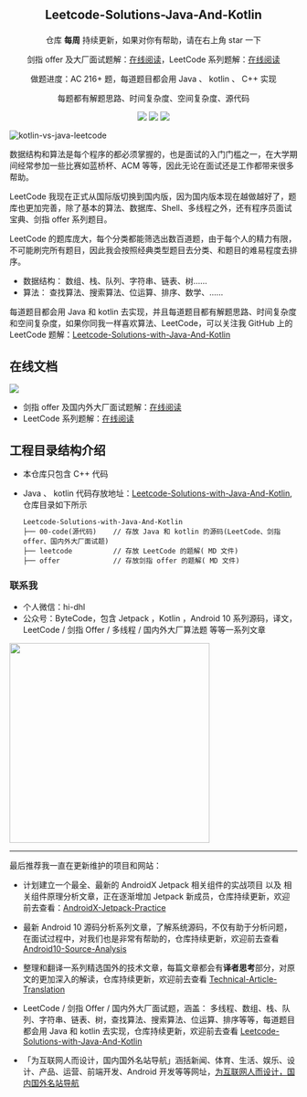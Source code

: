 ## <p align="center"> Leetcode-Solutions-Java-And-Kotlin </p>

<p align="center"> 仓库 <b>每周</b> 持续更新，如果对你有帮助，请在右上角 star 一下</p>

<p align="center">
剑指 offer 及大厂面试题解：<a href ="https://offer.hi-dhl.com">在线阅读</a>，LeetCode 系列题解：<a href ="https://leetcode.hi-dhl.com">在线阅读</a> 
</p>

<p align="center"> 做题进度：AC 216+ 题，每道题目都会用 Java 、 kotlin 、 C++ 实现</p>

<p align="center"> 每题都有解题思路、时间复杂度、空间复杂度、源代码</p>

<p align="center">
<a href="https://github.com/hi-dhl"><img src="https://img.shields.io/badge/GitHub-HiDhl-4BC51D.svg?style=flat"></a> <img src="https://img.shields.io/badge/language-Java | Kotlin-orange.svg"/> <img src="https://img.shields.io/badge/platform-android-lightgrey.svg"/>
</p>

![kotlin-vs-java-leetcode](http://cdn.51git.cn/2020-07-16-kotlin-vs-java-leetcode.png)

数据结构和算法是每个程序的都必须掌握的，也是面试的入门门槛之一，在大学期间经常参加一些比赛如蓝桥杯、ACM 等等，因此无论在面试还是工作都带来很多帮助。


LeetCode 我现在正式从国际版切换到国内版，因为国内版本现在越做越好了，题库也更加完善，除了基本的算法、数据库、Shell、多线程之外，还有程序员面试宝典、剑指 offer 系列题目。

LeetCode 的题库庞大，每个分类都能筛选出数百道题，由于每个人的精力有限，不可能刷完所有题目，因此我会按照经典类型题目去分类、和题目的难易程度去排序。

* 数据结构： 数组、栈、队列、字符串、链表、树……
* 算法： 查找算法、搜索算法、位运算、排序、数学、……

每道题目都会用 Java 和 kotlin 去实现，并且每道题目都有解题思路、时间复杂度和空间复杂度，如果你同我一样喜欢算法、LeetCode，可以关注我 GitHub 上的 LeetCode 题解：[Leetcode-Solutions-with-Java-And-Kotlin](https://github.com/hi-dhl/Leetcode-Solutions-with-Java-And-Kotlin)

## 在线文档

![](http://cdn.51git.cn/2020-10-04-16017884626310.jpg)

* 剑指 offer 及国内外大厂面试题解：[在线阅读](https://offer.hi-dhl.com)
* LeetCode 系列题解：[在线阅读](https://leetcode.hi-dhl.com)

## 工程目录结构介绍

* 本仓库只包含 C++ 代码

* Java 、 kotlin  代码存放地址：[Leetcode-Solutions-with-Java-And-Kotlin](https://github.com/hi-dhl/Leetcode-Solutions-with-Java-And-Kotlin), 仓库目录如下所示
    
    ```
    Leetcode-Solutions-with-Java-And-Kotlin
    ├── 00-code(源代码)    // 存放 Java 和 kotlin 的源码(LeetCode、剑指 offer、国内外大厂面试题)
    ├── leetcode          // 存放 LeetCode 的题解( MD 文件)
    ├── offer             // 存放剑指 offer 的题解( MD 文件)
    ```



### 联系我

* 个人微信：hi-dhl
* 公众号：ByteCode，包含 Jetpack ，Kotlin ，Android 10 系列源码，译文，LeetCode / 剑指 Offer / 多线程 / 国内外大厂算法题 等等一系列文章

<img src='http://cdn.51git.cn/2020-10-20-151047.png' width = 350px/>

---

最后推荐我一直在更新维护的项目和网站：

* 计划建立一个最全、最新的 AndroidX Jetpack 相关组件的实战项目 以及 相关组件原理分析文章，正在逐渐增加 Jetpack 新成员，仓库持续更新，欢迎前去查看：[AndroidX-Jetpack-Practice](https://github.com/hi-dhl/AndroidX-Jetpack-Practice)

* 最新 Android 10 源码分析系列文章，了解系统源码，不仅有助于分析问题，在面试过程中，对我们也是非常有帮助的，仓库持续更新，欢迎前去查看 [Android10-Source-Analysis](https://github.com/hi-dhl/Android10-Source-Analysis)

* 整理和翻译一系列精选国外的技术文章，每篇文章都会有**译者思考**部分，对原文的更加深入的解读，仓库持续更新，欢迎前去查看 [Technical-Article-Translation](https://github.com/hi-dhl/Technical-Article-Translation)

* LeetCode / 剑指 Offer / 国内外大厂面试题，涵盖： 多线程、数组、栈、队列、字符串、链表、树，查找算法、搜索算法、位运算、排序等等，每道题目都会用 Java 和 kotlin 去实现，仓库持续更新，欢迎前去查看 [Leetcode-Solutions-with-Java-And-Kotlin](https://github.com/hi-dhl/Leetcode-Solutions-with-Java-And-Kotlin)

* 「为互联网人而设计，国内国外名站导航」涵括新闻、体育、生活、娱乐、设计、产品、运营、前端开发、Android 开发等等网址，[为互联网人而设计，国内国外名站导航](https://site.51git.cn)
  
  
<!--
## 剑指 offer（持续更新中）

剑指 offer 涵盖了以上所有分类的题目，是面试必刷题系列之一，笔者正努力刷完所有题目，然后对每题进行分类，希望可以帮助每个求职找工作的同学。

| 题号 | 题解 | 题目地址 | Language | Difficulty |
| :-: | :-: | :-: | :-: | :-: | 
| 03 | [数组中重复的数字](https://github.com/hi-dhl/Leetcode-Solutions-with-Java-And-Kotlin/blob/master/%E5%89%91%E6%8C%87offer/0xF01%20LeetCode%E5%89%91%E6%8C%87offer%EF%BC%9A%E6%95%B0%E7%BB%84%E4%B8%AD%E9%87%8D%E5%A4%8D%E7%9A%84%E6%95%B0%E5%AD%97.md)|  [中文地址](https://leetcode-cn.com/problems/shu-zu-zhong-zhong-fu-de-shu-zi-lcof/)| Java / Kotlin | Easy |
| 04 | [二维数组中的查找](https://github.com/hi-dhl/Leetcode-Solutions-with-Java-And-Kotlin/blob/master/%E5%89%91%E6%8C%87offer/0xF04%20LeetCode%20%E5%89%91%E6%8C%87%20offer%EF%BC%9A%E4%BA%8C%E7%BB%B4%E6%95%B0%E7%BB%84%E4%B8%AD%E7%9A%84%E6%9F%A5%E6%89%BE.md)| [中文地址](https://leetcode-cn.com/problems/er-wei-shu-zu-zhong-de-cha-zhao-lcof/)| Java / Kotlin | Easy |
| 05 | [替换空格](https://github.com/hi-dhl/Leetcode-Solutions-with-Java-And-Kotlin/blob/master/%E5%89%91%E6%8C%87offer/0xF05%20LeetCode%20%E5%89%91%E6%8C%87%20offer%EF%BC%9A%E6%9B%BF%E6%8D%A2%E7%A9%BA%E6%A0%BC.md)| [中文地址](https://leetcode-cn.com/problems/ti-huan-kong-ge-lcof/)| Java / Kotlin | Easy |
| 06 | [从尾到头打印链表](https://github.com/hi-dhl/Leetcode-Solutions-with-Java-And-Kotlin/blob/master/%E5%89%91%E6%8C%87offer/0xF06%20LeetCode%20%E5%89%91%E6%8C%87%20offer%EF%BC%9A%E4%BB%8E%E5%B0%BE%E5%88%B0%E5%A4%B4%E6%89%93%E5%8D%B0%E9%93%BE%E8%A1%A8.md)| [中文地址](https://leetcode-cn.com/problems/cong-wei-dao-tou-da-yin-lian-biao-lcof/)| Java / Kotlin | Easy |
| 07 | [重建二叉树 ](https://github.com/hi-dhl/Leetcode-Solutions-with-Java-And-Kotlin/blob/master/BinaryTree(%E4%BA%8C%E5%8F%89%E6%A0%91)/0xA05%20LeetCode%E4%BA%8C%E5%8F%89%E6%A0%91%EF%BC%9A%E4%BB%8E%E5%89%8D%E5%BA%8F%E4%B8%8E%E4%B8%AD%E5%BA%8F%E9%81%8D%E5%8E%86%E5%BA%8F%E5%88%97%E6%9E%84%E9%80%A0%E4%BA%8C%E5%8F%89%E6%A0%91.md)| [中文地址](https://leetcode-cn.com/problems/zhong-jian-er-cha-shu-lcof/)| Java / Kotlin | Easy |
| 09 | [用两个栈实现队列](https://github.com/hi-dhl/Leetcode-Solutions-with-Java-And-Kotlin/blob/master/%E5%89%91%E6%8C%87offer/0xF09%20LeetCode%20%E5%89%91%E6%8C%87%20offer%EF%BC%9A%E7%94%A8%E4%B8%A4%E4%B8%AA%E6%A0%88%E5%AE%9E%E7%8E%B0%E9%98%9F%E5%88%97.md)| [中文地址](https://leetcode-cn.com/problems/yong-liang-ge-zhan-shi-xian-dui-lie-lcof/)| Java / Kotlin | Easy |
| 10-1 | [斐波那契数列](https://github.com/hi-dhl/Leetcode-Solutions-with-Java-And-Kotlin/blob/master/%E5%89%91%E6%8C%87offer/0xF10%20LeetCode%20%E5%89%91%E6%8C%87%20offer%EF%BC%9A%E6%96%90%E6%B3%A2%E9%82%A3%E5%A5%91%E6%95%B0%E5%88%97.md)| [中文地址](https://leetcode-cn.com/problems/fei-bo-na-qi-shu-lie-lcof/)| Java / Kotlin | Easy |
| 10-2 | [青蛙跳台阶问题](https://github.com/hi-dhl/Leetcode-Solutions-with-Java-And-Kotlin/blob/master/%E5%89%91%E6%8C%87offer/0xF10.2%20LeetCode%20%E5%89%91%E6%8C%87%20offer%EF%BC%9A%E9%9D%92%E8%9B%99%E8%B7%B3%E5%8F%B0%E9%98%B6%E9%97%AE%E9%A2%98.md)| [中文地址](https://leetcode-cn.com/problems/qing-wa-tiao-tai-jie-wen-ti-lcof/)| Java / Kotlin | Easy |
| 11 | [旋转数组的最小数字](https://github.com/hi-dhl/Leetcode-Solutions-with-Java-And-Kotlin/blob/master/%E5%89%91%E6%8C%87offer/0xF11%20LeetCode%20%E5%89%91%E6%8C%87%20offer%EF%BC%9A%E6%97%8B%E8%BD%AC%E6%95%B0%E7%BB%84%E7%9A%84%E6%9C%80%E5%B0%8F%E6%95%B0%E5%AD%97.md)| [中文地址](https://leetcode-cn.com/problems/xuan-zhuan-shu-zu-de-zui-xiao-shu-zi-lcof/)| Java / Kotlin | Easy |
| 12 | [矩阵中的路径](https://github.com/hi-dhl/Leetcode-Solutions-with-Java-And-Kotlin/blob/master/%E5%89%91%E6%8C%87offer/0xF12%20LeetCode%20%E5%89%91%E6%8C%87%20offer%EF%BC%9A%E7%9F%A9%E9%98%B5%E4%B8%AD%E7%9A%84%E8%B7%AF%E5%BE%84.md)| [中文地址](https://leetcode-cn.com/problems/ju-zhen-zhong-de-lu-jing-lcof/)| Java / Kotlin | Medium |
| 13 | [机器人的运动范围](https://github.com/hi-dhl/Leetcode-Solutions-with-Java-And-Kotlin/blob/master/%E5%89%91%E6%8C%87offer/0xF13%20LeetCode%20%E5%89%91%E6%8C%87%20offer%EF%BC%9A%E6%9C%BA%E5%99%A8%E4%BA%BA%E7%9A%84%E8%BF%90%E5%8A%A8%E8%8C%83%E5%9B%B4.md)| [中文地址](https://leetcode-cn.com/problems/ji-qi-ren-de-yun-dong-fan-wei-lcof/)| Java / Kotlin | Medium |
| 14-1 | [剪绳子](https://github.com/hi-dhl/Leetcode-Solutions-with-Java-And-Kotlin/blob/master/%E5%89%91%E6%8C%87offer/0xF14-1%20LeetCode%20%E5%89%91%E6%8C%87%20offer%EF%BC%9A%E5%89%AA%E7%BB%B3%E5%AD%90.md)| [中文地址](https://leetcode-cn.com/problems/jian-sheng-zi-lcof)| Java / Kotlin | Medium |
| 14-2 | [剪绳子](https://github.com/hi-dhl/Leetcode-Solutions-with-Java-And-Kotlin/blob/master/%E5%89%91%E6%8C%87offer/0xF14-2%20LeetCode%20%E5%89%91%E6%8C%87%20offer%EF%BC%9A%E5%89%AA%E7%BB%B3%E5%AD%90.md)| [中文地址](https://leetcode-cn.com/problems/jian-sheng-zi-ii-lcof/)| Java / Kotlin | Medium |
| 15 | [二进制中 1 的个数](https://github.com/hi-dhl/Leetcode-Solutions-with-Java-And-Kotlin/blob/master/%E5%89%91%E6%8C%87offer/0xF15%20LeetCode%20%E5%89%91%E6%8C%87%20offer%EF%BC%9A%E4%BA%8C%E8%BF%9B%E5%88%B6%E4%B8%AD%201%20%E7%9A%84%E4%B8%AA%E6%95%B0.md)| [中文地址](https://leetcode-cn.com/problems/er-jin-zhi-zhong-1de-ge-shu-lcof/)| Java / Kotlin | Easy |
| 16 | [数值的整数次方](https://github.com/hi-dhl/Leetcode-Solutions-with-Java-And-Kotlin/blob/master/%E5%89%91%E6%8C%87offer/0xF16%20%E5%89%91%E6%8C%87%20offer%EF%BC%9A%E6%95%B0%E5%80%BC%E7%9A%84%E6%95%B4%E6%95%B0%E6%AC%A1%E6%96%B9.md)| [中文地址](https://leetcode-cn.com/problems/shu-zhi-de-zheng-shu-ci-fang-lcof/)| Java / Kotlin | Medium |
| 17 | [打印从1到最大的n位数](https://github.com/hi-dhl/Leetcode-Solutions-with-Java-And-Kotlin/blob/master/%E5%89%91%E6%8C%87offer/0xF17%20%E5%89%91%E6%8C%87%20offer%EF%BC%9A%20%E6%89%93%E5%8D%B0%E4%BB%8E1%E5%88%B0%E6%9C%80%E5%A4%A7%E7%9A%84n%E4%BD%8D%E6%95%B0.md) | [中文地址](https://leetcode-cn.com/problems/da-yin-cong-1dao-zui-da-de-nwei-shu-lcof/)| Java / Kotlin | Easy |
| 18 | [删除链表的节点](https://github.com/hi-dhl/Leetcode-Solutions-with-Java-And-Kotlin/blob/master/%E5%89%91%E6%8C%87offer/0xF18%20%E5%89%91%E6%8C%87%20offer%EF%BC%9A%20%E5%88%A0%E9%99%A4%E9%93%BE%E8%A1%A8%E7%9A%84%E8%8A%82%E7%82%B9.md) | [中文地址](https://leetcode-cn.com/problems/shan-chu-lian-biao-de-jie-dian-lcof/)| Java / Kotlin | Easy |
| 19 | [正则表达式匹配](https://github.com/hi-dhl/Leetcode-Solutions-with-Java-And-Kotlin/blob/master/%E5%89%91%E6%8C%87offer/0xF19%20%E5%89%91%E6%8C%87%20offer%EF%BC%9A%20%E5%88%A0%E6%AD%A3%E5%88%99%E8%A1%A8%E8%BE%BE%E5%BC%8F%E5%8C%B9%E9%85%8D.md) | [中文地址](https://leetcode-cn.com/problems/zheng-ze-biao-da-shi-pi-pei-lcof/)| Java / Kotlin | Easy |
| 21 | [调整数组顺序使奇数位于偶数前面](https://github.com/hi-dhl/Leetcode-Solutions-with-Java-And-Kotlin/blob/master/%E5%89%91%E6%8C%87offer/0xF21%20%E5%89%91%E6%8C%87%20offer%EF%BC%9A%E8%B0%83%E6%95%B4%E6%95%B0%E7%BB%84%E9%A1%BA%E5%BA%8F%E4%BD%BF%E5%A5%87%E6%95%B0%E4%BD%8D%E4%BA%8E%E5%81%B6%E6%95%B0%E5%89%8D%E9%9D%A2.md) | [中文地址](https://leetcode-cn.com/problems/diao-zheng-shu-zu-shun-xu-shi-qi-shu-wei-yu-ou-shu-qian-mian-lcof)| Java / Kotlin | Easy |
| 22 | [链表中倒数第 k 个节点](https://github.com/hi-dhl/Leetcode-Solutions-with-Java-And-Kotlin/blob/master/%E5%89%91%E6%8C%87offer/0xF22%20%E5%89%91%E6%8C%87%20offer%EF%BC%9A%E9%93%BE%E8%A1%A8%E4%B8%AD%E5%80%92%E6%95%B0%E7%AC%AC%20k%20%E4%B8%AA%E8%8A%82%E7%82%B9.md) | [中文地址](https://leetcode-cn.com/problems/lian-biao-zhong-dao-shu-di-kge-jie-dian-lcof)| Java / Kotlin | Easy |
| 24 | [反转链表](https://github.com/hi-dhl/Leetcode-Solutions-with-Java-And-Kotlin/blob/master/%E5%89%91%E6%8C%87offer/0xF24%20%E5%89%91%E6%8C%87%20offer%EF%BC%9A%E5%8F%8D%E8%BD%AC%E9%93%BE%E8%A1%A8.md) | [中文地址](https://leetcode-cn.com/problems/fan-zhuan-lian-biao-lcof)| Java / Kotlin | Easy |
| 25 | [合并两个排序的链表](https://github.com/hi-dhl/Leetcode-Solutions-with-Java-And-Kotlin/blob/master/%E5%89%91%E6%8C%87offer/0xF25%20%E5%89%91%E6%8C%87%20offer%EF%BC%9A%E5%90%88%E5%B9%B6%E4%B8%A4%E4%B8%AA%E6%8E%92%E5%BA%8F%E7%9A%84%E9%93%BE%E8%A1%A8.md) | [中文地址](https://leetcode-cn.com/problems/he-bing-liang-ge-pai-xu-de-lian-biao-lcof)| Java / Kotlin | Easy |
| 26 | [树的子结构](https://github.com/hi-dhl/Leetcode-Solutions-with-Java-And-Kotlin/blob/master/%E5%89%91%E6%8C%87offer/0xF26%20%E5%89%91%E6%8C%87%20offer%EF%BC%9A%E6%A0%91%E7%9A%84%E5%AD%90%E7%BB%93%E6%9E%84.md) | [中文地址](https://leetcode-cn.com/problems/shu-de-zi-jie-gou-lcof)| Java / Kotlin | Easy |
| 27 | [二叉树的镜像](https://github.com/hi-dhl/Leetcode-Solutions-with-Java-And-Kotlin/blob/master/%E5%89%91%E6%8C%87offer/0xF27%20%E5%89%91%E6%8C%87%20offer%EF%BC%9A%E4%BA%8C%E5%8F%89%E6%A0%91%E7%9A%84%E9%95%9C%E5%83%8F.md) | [中文地址](https://leetcode-cn.com/problems/er-cha-shu-de-jing-xiang-lcof)| Java / Kotlin | Easy |
| 28 | [对称的二叉树](https://github.com/hi-dhl/Leetcode-Solutions-with-Java-And-Kotlin/blob/master/%E5%89%91%E6%8C%87offer/0xF28%20%E5%89%91%E6%8C%87%20offer%EF%BC%9A%E5%AF%B9%E7%A7%B0%E7%9A%84%E4%BA%8C%E5%8F%89%E6%A0%91.md) | [中文地址](https://leetcode-cn.com/problems/dui-cheng-de-er-cha-shu-lcof)| Java / Kotlin | Easy |

## 查找

查找：二分查找、线性查找、树结构查找、散列表查找

### 二分查找（持续更新中）

二分查找算法基本步骤：

1. 假定样本数列中的所有元素都是从小到大排列的。
2. 使用目标元素与样本数列中的中间元素进行大小的比较。
3. 若目标元素等于中间元素，则表示查找成功。
4. 若目标元素小于中间元素，则去中间元素的左侧进行查找，重复步骤 2。
5. 若目标元素大于中间元素，则去中间元素的右侧进行查找，重复步骤 2。
6. 直到与所有该比较的元素比较完毕依然不相等，则表示查找失败。

| 题号 | 题解 | 题目地址 | Language | Difficulty |
| :-: | :-:  |   :-:  |   :-:    |   :-:      |
| 367 | [Valid Perfect Square<br/>有效的完全平方数](https://github.com/hi-dhl/Leetcode-Solutions-with-Java-And-Kotlin/blob/master/binarySearch(%E4%BA%8C%E5%88%86%E6%9F%A5%E6%89%BE)/0xC01%20LeetCode%E4%BA%8C%E5%88%86%E6%9F%A5%E6%89%BE%EF%BC%9A%E6%9C%89%E6%95%88%E7%9A%84%E5%AE%8C%E5%85%A8%E5%B9%B3%E6%96%B9%E6%95%B0.md)| [英文地址](https://leetcode.com/problems/valid-perfect-square/) / [中文地址](https://leetcode-cn.com/problems/valid-perfect-square/)| Java / Kotlin | Easy |
| 69 | [Sqrt(x)<br/>X的平方根](https://github.com/hi-dhl/Leetcode-Solutions-with-Java-And-Kotlin/blob/master/binarySearch(%E4%BA%8C%E5%88%86%E6%9F%A5%E6%89%BE)/0xC02%20LeetCode%E4%BA%8C%E5%88%86%E6%9F%A5%E6%89%BE%EF%BC%9AX%E7%9A%84%E5%B9%B3%E6%96%B9%E6%A0%B9.md)| [英文地址](https://leetcode.com/problems/sqrtx/) / [中文地址](https://leetcode-cn.com/problems/sqrtx/)| Java / Kotlin | Easy |
| 744 | [Find Smallest Letter Greater Than Target<br/>寻找比目标字母大的最小字母](https://github.com/hi-dhl/Leetcode-Solutions-with-Java-And-Kotlin/blob/master/binarySearch(%E4%BA%8C%E5%88%86%E6%9F%A5%E6%89%BE)/0xC03%20LeetCode%E4%BA%8C%E5%88%86%E6%9F%A5%E6%89%BE%EF%BC%9A%E5%AF%BB%E6%89%BE%E6%AF%94%E7%9B%AE%E6%A0%87%E5%AD%97%E6%AF%8D%E5%A4%A7%E7%9A%84%E6%9C%80%E5%B0%8F%E5%AD%97%E6%AF%8D.md)| [英文地址](https://leetcode.com/problems/find-smallest-letter-greater-than-target/) / [中文地址](https://leetcode-cn.com/problems/find-smallest-letter-greater-than-target/)| Java / Kotlin | Easy |
| 11(offer) | [旋转数组的最小数字](https://github.com/hi-dhl/Leetcode-Solutions-with-Java-And-Kotlin/blob/master/%E5%89%91%E6%8C%87offer/0xF11%20LeetCode%20%E5%89%91%E6%8C%87%20offer%EF%BC%9A%E6%97%8B%E8%BD%AC%E6%95%B0%E7%BB%84%E7%9A%84%E6%9C%80%E5%B0%8F%E6%95%B0%E5%AD%97.md)| [中文地址](https://leetcode-cn.com/problems/xuan-zhuan-shu-zu-de-zui-xiao-shu-zi-lcof/)| Java / Kotlin | Easy |


### 线性查找（持续更新中）

从前往后依次对比需要查找的数据，如果找到对应的元素，则返回元素的位置。

   1. 使用目标元素与样本数列中的第一个元素起依次比较大小;
   2. 若找到与目标元素相等的元素，则表示查找成功；  
   3. 若目标元素与样本数列的所有元素比较完毕也没有找到相等的元素，则表示查找失败。

| 题号 | 题解 | 题目地址 | Language | Difficulty |
| :-: | :-:  |   :-:  |   :-:    |   :-:      |
| 04(offer) | [二维数组中的查找](https://github.com/hi-dhl/Leetcode-Solutions-with-Java-And-Kotlin/blob/master/%E5%89%91%E6%8C%87offer/0xF04%20LeetCode%20%E5%89%91%E6%8C%87%20offer%EF%BC%9A%E4%BA%8C%E7%BB%B4%E6%95%B0%E7%BB%84%E4%B8%AD%E7%9A%84%E6%9F%A5%E6%89%BE.md)| [中文地址](https://leetcode-cn.com/problems/er-wei-shu-zu-zhong-de-cha-zhao-lcof/)| Java / Kotlin | Easy |

# 二叉树（持续更新中）

**完全二叉树：** 若二叉树的高度是h，除第h层之外，其他（1~h-1）层的节点数都达到了最大个数，并且第h层的节点都连续的集中在最左边。想到点什么没？实际上，完全二叉树和堆联系比较紧密哈~~~

**满二叉树：** 除最后一层外，每一层上的所有节点都有两个子节点，最后一层都是叶子节点。

**哈夫曼树：** 给定n个权值作为n的叶子结点，构造一棵二叉树，若带权路径长度达到最小，称这样的二叉树为最优二叉树，也称为哈夫曼树(Huffman tree)。

**二叉排序树：** 又称二叉查找树（Binary Search Tree），亦称二叉搜索树。二叉排序树或者是一棵空树，或者是具有下列性质的二叉树：

* 若左子树不空，则左子树上所有结点的值均小于它的根结点的值；
* 若右子树不空，则右子树上所有结点的值均大于或等于它的根结点的值；
* 左、右子树也分别为二叉排序树；
* 没有键值相等的节点

二分查找的时间复杂度是O(log(n))，最坏情况下的时间复杂度是O(n)（相当于顺序查找）

**平衡二叉树：** 又称 AVL 树。平衡二叉树是二叉搜索树的进化版，所谓平衡二叉树指的是，左右两个子树的高度差的绝对值不超过 1。

**红黑树：** 红黑树是每个节点都带颜色的树，节点颜色或是红色或是黑色，红黑树是一种查找树。红黑树有一个重要的性质，从根节点到叶子节点的最长的路径不多于最短的路径的长度的两倍。对于红黑树，插入，删除，查找的复杂度都是O（log N）。

| 题号 | 题解 | 题目地址 | Language | Difficulty |
| :-: | :-: | :-: | :-: | :-: |
| 144 | [Binary Tree Preorder Traversal<br/>二叉树前序遍历](https://github.com/hi-dhl/Leetcode-Solutions-with-Java-And-Kotlin/blob/master/BinaryTree(%E4%BA%8C%E5%8F%89%E6%A0%91)/0xA01%20LeetCode%E4%BA%8C%E5%8F%89%E6%A0%91%EF%BC%9A%20%E5%89%8D%E5%BA%8F%E9%81%8D%E5%8E%86.md)| [英文地址](https://leetcode.com/problems/binary-tree-preorder-traversal/) / [中文地址](https://leetcode-cn.com/problems/binary-tree-preorder-traversal/)| Java / Kotlin | Medium |
| 94 | [Binary Tree Inorder Traversal<br/>二叉树中序遍历](https://github.com/hi-dhl/Leetcode-Solutions-with-Java-And-Kotlin/blob/master/BinaryTree(%E4%BA%8C%E5%8F%89%E6%A0%91)/0xA02%20LeetCode%E4%BA%8C%E5%8F%89%E6%A0%91%EF%BC%9A%E4%B8%AD%E5%BA%8F%E9%81%8D%E5%8E%86.md) | [英文地址](https://leetcode.com/problems/binary-tree-inorder-traversal/) / [中文地址](https://leetcode-cn.com/problems/binary-tree-inorder-traversal/) | Java / Kotlin | Medium |
| 145 | [Binary Tree Postorder Traversal<br/>二叉树后序遍历](https://github.com/hi-dhl/Leetcode-Solutions-with-Java-And-Kotlin/blob/master/BinaryTree(%E4%BA%8C%E5%8F%89%E6%A0%91)/0xA03%20LeetCode%E4%BA%8C%E5%8F%89%E6%A0%91%EF%BC%9A%E5%90%8E%E5%BA%8F%E9%81%8D%E5%8E%86.md) | [英文地址](https://leetcode.com/problems/binary-tree-postorder-traversal/) / [中文地址](https://leetcode.com-cn/problems/binary-tree-postorder-traversal/) | Java / Kotlin | Medium |
| 145 | [Binary Tree Level Order Traversal<br/>二叉树层次遍历](https://github.com/hi-dhl/Leetcode-Solutions-with-Java-And-Kotlin/blob/master/BinaryTree(%E4%BA%8C%E5%8F%89%E6%A0%91)/0xA04%20LeetCode%E4%BA%8C%E5%8F%89%E6%A0%91%EF%BC%9A%E5%B1%82%E6%AC%A1%E9%81%8D%E5%8E%86.md) | [英文地址](https://leetcode.com/problems/binary-tree-level-order-traversal/) / [中文地址](https://leetcode-cn.com/problems/binary-tree-level-order-traversal/) | Java / Kotlin | Medium |
| 107 | [Binary Tree Level Order Traversal II<br/>自下而上分层遍历](https://github.com/hi-dhl/Leetcode-Solutions-with-Java-And-Kotlin/blob/master/BinaryTree(%E4%BA%8C%E5%8F%89%E6%A0%91)/0xA09%20LeetCode%E4%BA%8C%E5%8F%89%E6%A0%91%EF%BC%9A%E8%87%AA%E4%B8%8B%E8%80%8C%E4%B8%8A%E5%88%86%E5%B1%82%E9%81%8D%E5%8E%86.md) | [英文地址](https://leetcode.com/problems/binary-tree-level-order-traversal-ii/) / [中文地址](https://leetcode-cn.com/problems/binary-tree-level-order-traversal-ii/) | Java / Kotlin | Easy |
| 105 | [Construct Binary Tree from Preorder and Inorder Traversal<br/>从前序与中序遍历序列构造二叉树](https://github.com/hi-dhl/Leetcode-Solutions-with-Java-And-Kotlin/blob/master/BinaryTree(%E4%BA%8C%E5%8F%89%E6%A0%91)/0xA05%20LeetCode%E4%BA%8C%E5%8F%89%E6%A0%91%EF%BC%9A%E4%BB%8E%E5%89%8D%E5%BA%8F%E4%B8%8E%E4%B8%AD%E5%BA%8F%E9%81%8D%E5%8E%86%E5%BA%8F%E5%88%97%E6%9E%84%E9%80%A0%E4%BA%8C%E5%8F%89%E6%A0%91.md) | [英文地址](https://leetcode.com/problems/construct-binary-tree-from-preorder-and-inorder-traversal/) / [中文地址](https://leetcode-cn.com/problems/construct-binary-tree-from-preorder-and-inorder-traversal/) | Java / Kotlin | Medium |
| 104 | [Maximum Depth of Binary Tree<br/>计算二叉树的最大深度 ](https://github.com/hi-dhl/Leetcode-Solutions-with-Java-And-Kotlin/blob/master/BinaryTree(%E4%BA%8C%E5%8F%89%E6%A0%91)/0xA06%20LeetCode%E4%BA%8C%E5%8F%89%E6%A0%91%EF%BC%9A%E8%AE%A1%E7%AE%97%E4%BA%8C%E5%8F%89%E6%A0%91%E7%9A%84%E6%9C%80%E5%A4%A7%E6%B7%B1%E5%BA%A6.md) | [英文地址](https://leetcode.com/problems/maximum-depth-of-binary-tree/) / [中文地址](https://leetcode-cn.com/problems/maximum-depth-of-binary-tree/) | Java / Kotlin | Easy |
| 111 | [Minimum Depth of Binary Tree<br/>计算二叉树的最小深度](https://github.com/hi-dhl/Leetcode-Solutions-with-Java-And-Kotlin/blob/master/BinaryTree(%E4%BA%8C%E5%8F%89%E6%A0%91)/0xA07%20LeetCode%E4%BA%8C%E5%8F%89%E6%A0%91%EF%BC%9A%E8%AE%A1%E7%AE%97%E4%BA%8C%E5%8F%89%E6%A0%91%E7%9A%84%E6%9C%80%E5%B0%8F%E6%B7%B1%E5%BA%A6.md) | [英文地址](https://leetcode.com/problems/minimum-depth-of-binary-tree/) / [中文地址](https://leetcode-cn.com/problems/minimum-depth-of-binary-tree/) | Java / Kotlin | Easy |
| 110 | [Balanced Binary Tree<br/>判断二叉树是不是平衡二叉树](https://github.com/hi-dhl/Leetcode-Solutions-with-Java-And-Kotlin/blob/master/BinaryTree(%E4%BA%8C%E5%8F%89%E6%A0%91)/0xA08%20LeetCode%E4%BA%8C%E5%8F%89%E6%A0%91%EF%BC%9A%E5%88%A4%E6%96%AD%E4%BA%8C%E5%8F%89%E6%A0%91%E6%98%AF%E4%B8%8D%E6%98%AF%E5%B9%B3%E8%A1%A1%E4%BA%8C%E5%8F%89%E6%A0%91.md) | [英文地址](https://leetcode.com/problems/balanced-binary-tree/) / [中文地址](https://leetcode-cn.com/problems/balanced-binary-tree/) | Java / Kotlin | Easy |
| 222 | [Count Complete Tree Nodes<br/>求二叉树中的节点个数](https://github.com/hi-dhl/Leetcode-Solutions-with-Java-And-Kotlin/blob/master/BinaryTree(%E4%BA%8C%E5%8F%89%E6%A0%91)/0xA10%20LeetCode%E4%BA%8C%E5%8F%89%E6%A0%91%EF%BC%9A%E6%B1%82%E4%BA%8C%E5%8F%89%E6%A0%91%E4%B8%AD%E7%9A%84%E8%8A%82%E7%82%B9%E4%B8%AA%E6%95%B0.md) | [英文地址](https://leetcode.com/problems/count-complete-tree-nodes/) / [中文地址](https://leetcode-cn.com/problems/count-complete-tree-nodes/) | Java / Kotlin | Medium |
| 100 | [same-tree<br/>判断两棵二叉树是否结构相同](https://github.com/hi-dhl/Leetcode-Solutions-with-Java-And-Kotlin/blob/master/BinaryTree(%E4%BA%8C%E5%8F%89%E6%A0%91)/0xA11%20LeetCode%E4%BA%8C%E5%8F%89%E6%A0%91%EF%BC%9A%E5%88%A4%E6%96%AD%E4%B8%A4%E6%A3%B5%E4%BA%8C%E5%8F%89%E6%A0%91%E6%98%AF%E5%90%A6%E7%BB%93%E6%9E%84%E7%9B%B8%E5%90%8C.md) | [英文地址](https://leetcode.com/problems/same-tree/) / [中文地址](https://leetcode-cn.com/problems/same-tree/) | Java / Kotlin | Easy |
| 07(offer) | [重建二叉树 ](https://github.com/hi-dhl/Leetcode-Solutions-with-Java-And-Kotlin/blob/master/BinaryTree(%E4%BA%8C%E5%8F%89%E6%A0%91)/0xA05%20LeetCode%E4%BA%8C%E5%8F%89%E6%A0%91%EF%BC%9A%E4%BB%8E%E5%89%8D%E5%BA%8F%E4%B8%8E%E4%B8%AD%E5%BA%8F%E9%81%8D%E5%8E%86%E5%BA%8F%E5%88%97%E6%9E%84%E9%80%A0%E4%BA%8C%E5%8F%89%E6%A0%91.md)| [中文地址](https://leetcode-cn.com/problems/zhong-jian-er-cha-shu-lcof/)| Java / Kotlin | Easy |


## 线性表

线性表：数组、链表、栈、队列等等

### 数组以及数字（持续更新中）

| 题号 | 题解 | 题目地址 | Language | Difficulty |
| :-: | :-:  |   :-:  |   :-:    |   :-:      | 
| 01 | [拿硬币](https://github.com/hi-dhl/Leetcode-Solutions-with-Java-And-Kotlin/blob/master/Array(%E6%95%B0%E7%BB%84)/0xB01%20LeetCode%E6%95%B0%E7%BB%84%EF%BC%9A2020%20%E5%8A%9B%E6%89%A3%E6%9D%AF%EF%BC%9A%E6%8B%BF%E7%A1%AC%E5%B8%81.md)|  [中文地址](https://leetcode-cn.com/contest/season/2020-spring/problems/na-ying-bi/)| Java / Kotlin | Easy |
| 167 | [Two Sum II - Input array is sorted<br/>两数之和2 - 输入数组有序](https://github.com/hi-dhl/Leetcode-Solutions-with-Java-And-Kotlin/blob/master/Array(%E6%95%B0%E7%BB%84)/0xB02%20LeetCode%E6%95%B0%E7%BB%84%EF%BC%9A%E4%B8%A4%E6%95%B0%E4%B9%8B%E5%92%8C2%20-%20%E8%BE%93%E5%85%A5%E6%95%B0%E7%BB%84%E6%9C%89%E5%BA%8F.md)| [英文地址](https://leetcode.com/problems/two-sum-ii-input-array-is-sorted/) / [中文地址](https://leetcode-cn.com/problems/two-sum-ii-input-array-is-sorted/)| Java / Kotlin | Easy |
| 10-1(offer) | [斐波那契数列](https://github.com/hi-dhl/Leetcode-Solutions-with-Java-And-Kotlin/blob/master/%E5%89%91%E6%8C%87offer/0xF10%20LeetCode%20%E5%89%91%E6%8C%87%20offer%EF%BC%9A%E6%96%90%E6%B3%A2%E9%82%A3%E5%A5%91%E6%95%B0%E5%88%97.md)| [中文地址](https://leetcode-cn.com/problems/fei-bo-na-qi-shu-lie-lcof/)| Java / Kotlin | Easy |
| 10-2(offer) | [青蛙跳台阶问题](https://github.com/hi-dhl/Leetcode-Solutions-with-Java-And-Kotlin/blob/master/%E5%89%91%E6%8C%87offer/0xF10.2%20LeetCode%20%E5%89%91%E6%8C%87%20offer%EF%BC%9A%E9%9D%92%E8%9B%99%E8%B7%B3%E5%8F%B0%E9%98%B6%E9%97%AE%E9%A2%98.md)| [中文地址](https://leetcode-cn.com/problems/qing-wa-tiao-tai-jie-wen-ti-lcof/)| Java / Kotlin | Easy |

### 链表（持续更新中）

链表：单链表、双向链表、循环链表、双向循环链表、静态链表

| 题号 | 题解 | 题目地址 | Language | Difficulty |
| :-: | :-: | :-: | :-: | :-: |
| 06(offer) | [从尾到头打印链表](https://github.com/hi-dhl/Leetcode-Solutions-with-Java-And-Kotlin/blob/master/%E5%89%91%E6%8C%87offer/0xF06%20LeetCode%20%E5%89%91%E6%8C%87%20offer%EF%BC%9A%E4%BB%8E%E5%B0%BE%E5%88%B0%E5%A4%B4%E6%89%93%E5%8D%B0%E9%93%BE%E8%A1%A8.md)| [中文地址](https://leetcode-cn.com/problems/cong-wei-dao-tou-da-yin-lian-biao-lcof/)| Java / Kotlin | Easy |
| 18(offer) | [删除链表的节点](https://github.com/hi-dhl/Leetcode-Solutions-with-Java-And-Kotlin/blob/master/%E5%89%91%E6%8C%87offer/0xF18%20%E5%89%91%E6%8C%87%20offer%EF%BC%9A%20%E5%88%A0%E9%99%A4%E9%93%BE%E8%A1%A8%E7%9A%84%E8%8A%82%E7%82%B9.md) | [中文地址](https://leetcode-cn.com/problems/shan-chu-lian-biao-de-jie-dian-lcof/)| Java / Kotlin | Easy |
| 707 | [设计链表](https://github.com/hi-dhl/Leetcode-Solutions-with-Java-And-Kotlin/blob/master/LinkedList(%E9%93%BE%E8%A1%A8)/0xG01%20LeetCode%20%E9%93%BE%E8%A1%A8%EF%BC%9A%E8%AE%BE%E8%AE%A1%E9%93%BE%E8%A1%A8.md) | [英文地址](https://leetcode.com/problems/design-linked-list)  / [中文地址](https://leetcode-cn.com/problems/design-linked-list)| Java / Kotlin | Easy |
| 141 | [环形链表](https://github.com/hi-dhl/Leetcode-Solutions-with-Java-And-Kotlin/blob/master/LinkedList(%E9%93%BE%E8%A1%A8)/0xG02%20LeetCode%20%E9%93%BE%E8%A1%A8%EF%BC%9A%E7%8E%AF%E5%BD%A2%E9%93%BE%E8%A1%A8.md) | [英文地址](https://leetcode.com/problems/linked-list-cycle/)  / [中文地址](https://leetcode-cn.com/problems/linked-list-cycle/) | Java / Kotlin | Easy |
| 21(offer) | [调整数组顺序使奇数位于偶数前面](https://github.com/hi-dhl/Leetcode-Solutions-with-Java-And-Kotlin/blob/master/%E5%89%91%E6%8C%87offer/0xF21%20%E5%89%91%E6%8C%87%20offer%EF%BC%9A%E8%B0%83%E6%95%B4%E6%95%B0%E7%BB%84%E9%A1%BA%E5%BA%8F%E4%BD%BF%E5%A5%87%E6%95%B0%E4%BD%8D%E4%BA%8E%E5%81%B6%E6%95%B0%E5%89%8D%E9%9D%A2.md) | [中文地址](https://leetcode-cn.com/problems/diao-zheng-shu-zu-shun-xu-shi-qi-shu-wei-yu-ou-shu-qian-mian-lcof)| Java / Kotlin | Easy |
| 22(offer) | [链表中倒数第 k 个节点](https://github.com/hi-dhl/Leetcode-Solutions-with-Java-And-Kotlin/blob/master/%E5%89%91%E6%8C%87offer/0xF22%20%E5%89%91%E6%8C%87%20offer%EF%BC%9A%E9%93%BE%E8%A1%A8%E4%B8%AD%E5%80%92%E6%95%B0%E7%AC%AC%20k%20%E4%B8%AA%E8%8A%82%E7%82%B9.md) | [中文地址](https://leetcode-cn.com/problems/lian-biao-zhong-dao-shu-di-kge-jie-dian-lcof)| Java / Kotlin | Easy |
| 24(offer) | [反转链表](https://github.com/hi-dhl/Leetcode-Solutions-with-Java-And-Kotlin/blob/master/%E5%89%91%E6%8C%87offer/0xF24%20%E5%89%91%E6%8C%87%20offer%EF%BC%9A%E5%8F%8D%E8%BD%AC%E9%93%BE%E8%A1%A8.md) | [中文地址](https://leetcode-cn.com/problems/fan-zhuan-lian-biao-lcof)| Java / Kotlin | Easy |
| 25(offer) | [合并两个排序的链表](https://github.com/hi-dhl/Leetcode-Solutions-with-Java-And-Kotlin/blob/master/%E5%89%91%E6%8C%87offer/0xF25%20%E5%89%91%E6%8C%87%20offer%EF%BC%9A%E5%90%88%E5%B9%B6%E4%B8%A4%E4%B8%AA%E6%8E%92%E5%BA%8F%E7%9A%84%E9%93%BE%E8%A1%A8.md) | [中文地址](https://leetcode-cn.com/problems/he-bing-liang-ge-pai-xu-de-lian-biao-lcof)| Java / Kotlin | Easy |

### 栈（持续更新中）

栈：顺序栈、链式栈

| 题号 | 题解 | 题目地址 | Language | Difficulty |
| :-: | :-: | :-: | :-: | :-: |
| 09(offer) | [用两个栈实现队列](https://github.com/hi-dhl/Leetcode-Solutions-with-Java-And-Kotlin/blob/master/%E5%89%91%E6%8C%87offer/0xF09%20LeetCode%20%E5%89%91%E6%8C%87%20offer%EF%BC%9A%E7%94%A8%E4%B8%A4%E4%B8%AA%E6%A0%88%E5%AE%9E%E7%8E%B0%E9%98%9F%E5%88%97.md)| [中文地址](https://leetcode-cn.com/problems/yong-liang-ge-zhan-shi-xian-dui-lie-lcof/)| Java / Kotlin | Easy |
| 155 | [最小栈](https://github.com/hi-dhl/Leetcode-Solutions-with-Java-And-Kotlin/blob/master/stack(%E6%A0%88)/0xF01%20LeetCode%20%E6%A0%88%EF%BC%9A%E6%9C%80%E5%B0%8F%E6%A0%88.md) | [中文地址](https://leetcode-cn.com/problems/min-stack/)  / [英文地址](https://leetcode.com/problems/min-stack)  | Java / Kotlin | Easy |

## 搜索（持续更新中）

搜索：深度优先搜索、广度优先搜索

| 题号 | 题解 | 题目地址 | Language | Difficulty |
| :-: | :-: | :-: | :-: | :-: |
| 13(offer) | [机器人的运动范围](https://github.com/hi-dhl/Leetcode-Solutions-with-Java-And-Kotlin/blob/master/%E5%89%91%E6%8C%87offer/0xF13%20LeetCode%20%E5%89%91%E6%8C%87%20offer%EF%BC%9A%E6%9C%BA%E5%99%A8%E4%BA%BA%E7%9A%84%E8%BF%90%E5%8A%A8%E8%8C%83%E5%9B%B4.md)| [中文地址](https://leetcode-cn.com/problems/ji-qi-ren-de-yun-dong-fan-wei-lcof/)| Java / Kotlin | Medium |
| 200 | [岛屿数量](https://github.com/hi-dhl/Leetcode-Solutions-with-Java-And-Kotlin/blob/master/search(%E6%90%9C%E7%B4%A2)/0xE01%20LeetCode%20%E6%90%9C%E7%B4%A2%EF%BC%9A%E5%B2%9B%E5%B1%BF%E6%95%B0%E9%87%8F.md)| [中文地址](https://leetcode-cn.com/problems/number-of-islands/) / [英文地址](https://leetcode.com/problems/number-of-islands/) | Java / Kotlin | Medium |
| 279 | [完全平方数](https://github.com/hi-dhl/Leetcode-Solutions-with-Java-And-Kotlin/blob/master/search(%E6%90%9C%E7%B4%A2)/0xE02%20LeetCode%20%E6%90%9C%E7%B4%A2%EF%BC%9A%E5%AE%8C%E5%85%A8%E5%B9%B3%E6%96%B9%E6%95%B0.md) | [中文地址](https://leetcode-cn.com/problems/perfect-squares/) / [英文地址](https://leetcode.com/problems/perfect-squares/) | Java / Kotlin | Medium |


### 队列（持续更新中）

队列：普通队列、双端队列、阻塞队列、并发队列、阻塞并发队列

| 题号 | 题解 | 题目地址 | Language | Difficulty |
| :-: | :-: | :-: | :-: | :-: |
| 622 | [设计循环队列](https://github.com/hi-dhl/Leetcode-Solutions-with-Java-And-Kotlin/blob/master/queue(%E9%98%9F%E5%88%97)/0xF01%20LeetCode%20%E9%98%9F%E5%88%97%EF%BC%9A%E8%AE%BE%E8%AE%A1%E5%BE%AA%E7%8E%AF%E9%98%9F%E5%88%97.md) | [中文地址](https://leetcode-cn.com/problems/design-circular-queue/) / [英文地址](https://leetcode.com/problems/design-circular-queue/)  | Java / Kotlin | Medium |

### 动态规划（持续更新中）


| 题号 | 题解 | 题目地址 | Language | Difficulty |
| :-: | :-: | :-: | :-: | :-: |
| 12(offer) | [矩阵中的路径](https://github.com/hi-dhl/Leetcode-Solutions-with-Java-And-Kotlin/blob/master/%E5%89%91%E6%8C%87offer/0xF12%20LeetCode%20%E5%89%91%E6%8C%87%20offer%EF%BC%9A%E7%9F%A9%E9%98%B5%E4%B8%AD%E7%9A%84%E8%B7%AF%E5%BE%84.md)| [中文地址](https://leetcode-cn.com/problems/ju-zhen-zhong-de-lu-jing-lcof/)| Java / Kotlin | Medium |
| 14-1(offer) | [剪绳子](https://github.com/hi-dhl/Leetcode-Solutions-with-Java-And-Kotlin/blob/master/%E5%89%91%E6%8C%87offer/0xF14-1%20LeetCode%20%E5%89%91%E6%8C%87%20offer%EF%BC%9A%E5%89%AA%E7%BB%B3%E5%AD%90.md)| [中文地址](https://leetcode-cn.com/problems/jian-sheng-zi-lcof)| Java / Kotlin | Medium |
| 343 | [整数拆分](https://github.com/hi-dhl/Leetcode-Solutions-with-Java-And-Kotlin/blob/master/%E5%89%91%E6%8C%87offer/0xF14-1%20LeetCode%20%E5%89%91%E6%8C%87%20offer%EF%BC%9A%E5%89%AA%E7%BB%B3%E5%AD%90.md)| [英文地址](https://leetcode.com/problems/integer-break/) / [中文地址](https://leetcode-cn.com/problems/integer-break/)| Java / Kotlin | Medium |
| 14-2(offer) | [剪绳子](https://github.com/hi-dhl/Leetcode-Solutions-with-Java-And-Kotlin/blob/master/%E5%89%91%E6%8C%87offer/0xF14-2%20LeetCode%20%E5%89%91%E6%8C%87%20offer%EF%BC%9A%E5%89%AA%E7%BB%B3%E5%AD%90.md)| [中文地址](https://leetcode-cn.com/problems/jian-sheng-zi-ii-lcof/)| Java / Kotlin | Medium |
| 19(offer) | [删正则表达式匹配](https://github.com/hi-dhl/Leetcode-Solutions-with-Java-And-Kotlin/blob/master/%E5%89%91%E6%8C%87offer/0xF19%20%E5%89%91%E6%8C%87%20offer%EF%BC%9A%20%E5%88%A0%E6%AD%A3%E5%88%99%E8%A1%A8%E8%BE%BE%E5%BC%8F%E5%8C%B9%E9%85%8D.md) | [中文地址](https://leetcode-cn.com/problems/zheng-ze-biao-da-shi-pi-pei-lcof/)| Java / Kotlin | Easy |

## 位运算（持续更新中）

| 题号 | 题解 | 题目地址 | Language | Difficulty |
| :-: | :-: | :-: | :-: | :-: |
| 15(offer) | [二进制中 1 的个数](https://github.com/hi-dhl/Leetcode-Solutions-with-Java-And-Kotlin/blob/master/%E5%89%91%E6%8C%87offer/0xF15%20LeetCode%20%E5%89%91%E6%8C%87%20offer%EF%BC%9A%E4%BA%8C%E8%BF%9B%E5%88%B6%E4%B8%AD%201%20%E7%9A%84%E4%B8%AA%E6%95%B0.md)| [中文地址](https://leetcode-cn.com/problems/er-jin-zhi-zhong-1de-ge-shu-lcof/)| Java / Kotlin | Easy |
| 16(offer)  | [数值的整数次方](https://github.com/hi-dhl/Leetcode-Solutions-with-Java-And-Kotlin/blob/master/%E5%89%91%E6%8C%87offer/0xF16%20%E5%89%91%E6%8C%87%20offer%EF%BC%9A%E6%95%B0%E5%80%BC%E7%9A%84%E6%95%B4%E6%95%B0%E6%AC%A1%E6%96%B9.md)| [中文地址](https://leetcode-cn.com/problems/shu-zhi-de-zheng-shu-ci-fang-lcof/)| Java / Kotlin | Medium |
| 50  | [Pow(x, n)](https://github.com/hi-dhl/Leetcode-Solutions-with-Java-And-Kotlin/blob/master/%E5%89%91%E6%8C%87offer/0xF16%20%E5%89%91%E6%8C%87%20offer%EF%BC%9A%E6%95%B0%E5%80%BC%E7%9A%84%E6%95%B4%E6%95%B0%E6%AC%A1%E6%96%B9.md)| [中文地址](https://leetcode-cn.com/problems/shu-zhi-de-zheng-shu-ci-fang-lcof/)| Java / Kotlin | Medium |

## 字符串（持续更新中）

| 题号 | 题解 | 题目地址 | Language | Difficulty |
| :-: | :-: | :-: | :-: | :-: |
| 14  | [最长公共前缀](https://github.com/hi-dhl/Leetcode-Solutions-with-Java-And-Kotlin/blob/master/character(%E5%AD%97%E7%AC%A6%E4%B8%B2)/0xD01%20LeetCode%20%E5%AD%97%E7%AC%A6%E4%B8%B2%EF%BC%9A%E6%9C%80%E9%95%BF%E5%85%AC%E5%85%B1%E5%89%8D%E7%BC%80.md)| [中文地址](https://leetcode-cn.com/problems/longest-common-prefix/) / [英文地址](https://leetcode.com/problems/longest-common-prefix/)  | Java / Kotlin | Easy |
| 03  | [无重复字符的最长子串](https://github.com/hi-dhl/Leetcode-Solutions-with-Java-And-Kotlin/blob/master/character(%E5%AD%97%E7%AC%A6%E4%B8%B2)/0xD02%20LeetCode%20%E5%AD%97%E7%AC%A6%E4%B8%B2%EF%BC%9A%E6%97%A0%E9%87%8D%E5%A4%8D%E5%AD%97%E7%AC%A6%E7%9A%84%E6%9C%80%E9%95%BF%E5%AD%90%E4%B8%B2.md)| [中文地址](https://leetcode.com/problems/longest-substring-without-repeating-characters/)  / [英文地址](https://leetcode-cn.com/problems/longest-substring-without-repeating-characters/)   | Java / Kotlin | Medium |

## 数学（持续更新中）

| 题号 | 题解 | 题目地址 | Language | Difficulty |
| :-: | :-: | :-: | :-: | :-: |
| 17 | [打印从1到最大的n位数](https://github.com/hi-dhl/Leetcode-Solutions-with-Java-And-Kotlin/blob/master/%E5%89%91%E6%8C%87offer/0xF17%20%E5%89%91%E6%8C%87%20offer%EF%BC%9A%20%E6%89%93%E5%8D%B0%E4%BB%8E1%E5%88%B0%E6%9C%80%E5%A4%A7%E7%9A%84n%E4%BD%8D%E6%95%B0.md) | [中文地址](https://leetcode-cn.com/problems/da-yin-cong-1dao-zui-da-de-nwei-shu-lcof/)| Java / Kotlin | Easy |

## 排序（持续更新中）

排序：冒泡排序、插入排序、选择排序、希尔排序、归并排序、快速排序、堆排序

| 题号 | 题解 | 题目地址 | Language | Difficulty |
| :-: | :-: | :-: | :-: | :-: |-->

